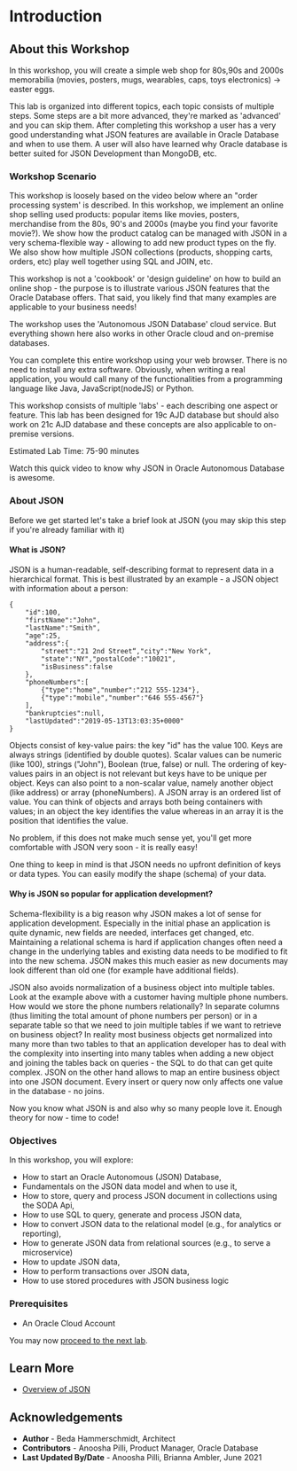 # Introduction

## About this Workshop

In this workshop, you will create a simple web shop for 80s,90s and 2000s memorabilia (movies, posters, mugs, wearables, caps, toys electronics) -> easter eggs.

This lab is organized into different topics, each topic consists of multiple steps. Some steps are a bit more advanced, they're marked as 'advanced' and you can skip them. After completing this workshop a user has a very good understanding what JSON features are available in Oracle Database and when to use them. A user will also have learned why Oracle database is better suited for JSON Development than MongoDB, etc.

### Workshop Scenario

This workshop is loosely based on the video below where an "order processing system' is described. In this workshop, we implement an online shop selling used products: popular items like movies, posters, merchandise from the 80s, 90's and 2000s (maybe you find your favorite movie?). We show how the product catalog can be managed with JSON in a very schema-flexible way - allowing to add new product types on the fly. We also show how multiple JSON collections (products, shopping carts, orders, etc) play well together using SQL and JOIN, etc.

This workshop is not a 'cookbook' or 'design guideline' on how to build an online shop - the purpose is to illustrate various JSON features that the Oracle Database offers. That said, you likely find that many examples are applicable to your business needs!

The workshop uses the 'Autonomous JSON Database' cloud service. But everything shown here also works in other Oracle cloud and on-premise databases.

You can complete this entire workshop using your web browser. There is no need to install any extra software. Obviously, when writing a real application, you would call many of the functionalities from a programming language like Java, JavaScript(nodeJS) or Python.

This workshop consists of multiple 'labs' - each describing one aspect or feature. This lab has been designed for 19c AJD database but should also work on 21c AJD database and these concepts are also applicable to on-premise versions.

Estimated Lab Time: 75-90 minutes

Watch this quick video to know why JSON in Oracle Autonomous Database is awesome.

[](youtube:yiGFO139ftg)


### About JSON

Before we get started let's take a brief look at JSON (you may skip this step if you're already familiar with it)

#### What is JSON?

JSON is a human-readable, self-describing format to represent data in a hierarchical format. This is best illustrated by an example - a JSON object with information about a person:

```
{
	"id":100,
	"firstName":"John",
	"lastName":"Smith",
	"age":25,
	"address":{
		"street":"21 2nd Street“,"city":"New York",
		"state":"NY","postalCode":"10021",	 
		"isBusiness":false	
	},	
	"phoneNumbers":[		
		{"type":"home","number":"212 555-1234"},	
		{"type":"mobile","number":"646 555-4567"}
	],
	"bankruptcies":null,
	"lastUpdated":"2019-05-13T13:03:35+0000"
}
```

Objects consist of key-value pairs: the key "id" has the value 100. Keys are always strings (identified by double quotes). Scalar values can be numeric (like 100), strings ("John"), Boolean (true, false) or null. The ordering of key-values pairs in an object is not relevant but keys have to be unique per object. Keys can also point to a non-scalar value, namely another object (like address) or array (phoneNumbers). A JSON array is an ordered list of value. You can think of objects and arrays both being containers with values; in an object the key identifies the value whereas in an array it is the position that identifies the value.

No problem, if this does not make much sense yet, you'll get more comfortable with JSON very soon - it is really easy!

One thing to keep in mind is that JSON needs no upfront definition of keys or data types. You can easily modify the shape (schema) of your data.

#### Why is JSON so popular for application development?

Schema-flexibility is a big reason why JSON makes a lot of sense for application development. Especially in the initial phase an application is quite dynamic, new fields are needed, interfaces get changed, etc. Maintaining a relational schema is hard if application changes often need a change in the underlying tables and existing data needs to be modified to fit into the new schema. JSON makes this much easier as new documents may look different than old one (for example have additional fields).

JSON also avoids normalization of a business object into multiple tables. Look at the example above with a customer having multiple phone numbers. How would we store the phone numbers relationally? In separate columns (thus limiting the total amount of phone numbers per person) or in a separate table so that we need to join multiple tables if we want to retrieve on business object? In reality most business objects get normalized into many more than two tables to that an application developer has to deal with the complexity into inserting into many tables when adding a new object and joining the tables back on queries - the SQL to do that can get quite complex. JSON on the other hand allows to map an entire business object into one JSON document. Every insert or query now only affects one value in the database - no joins.

Now you know what JSON is and also why so many people love it. Enough theory for now - time to code!

### Objectives

In this workshop, you will explore: 
*	How to start an Oracle Autonomous (JSON) Database,
*	Fundamentals on the JSON data model and when to use it,
*	How to store, query and process JSON document in collections using the SODA Api,
*	How to use SQL to query, generate and process JSON data,
*	How to convert JSON data to the relational model (e.g., for analytics or reporting),
*	How to generate JSON data from relational sources (e.g., to serve a microservice)
*	How to update JSON data,
*	How to perform transactions over JSON data,
*	How to use stored procedures with JSON business logic

### Prerequisites

* An Oracle Cloud Account

You may now [proceed to the next lab](#next).

## Learn More

* [Overview of JSON](https://docs.oracle.com/en/database/oracle/oracle-database/21/adjsn/json-data.html#GUID-B2D82ED4-B007-4019-8B53-9D0CDA81C4FA)

## Acknowledgements

* **Author** - Beda Hammerschmidt, Architect
* **Contributors** -  Anoosha Pilli, Product Manager, Oracle Database
* **Last Updated By/Date** - Anoosha Pilli, Brianna Ambler, June 2021
